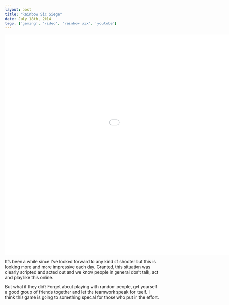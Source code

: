 ```yaml
---
layout: post
title: "Rainbow Six Siege"
date: July 18th, 2014
tags: ['gaming', 'video', 'rainbow six', 'youtube']
---
```


<div class="videowrap">
    <iframe width="1280" height="720" src="//www.youtube.com/embed/6wlvYh0h63k" frameborder="0" allowfullscreen></iframe>
</div>

It’s been a while since I’ve looked forward to any kind of shooter but this is looking more and more impressive each day. Granted, this situation was clearly scripted and acted out and we know people in general don’t talk, act and play like this online.

But what if they did? Forget about playing with random people, get yourself a good group of friends together and let the teamwork speak for itself. I think this game is going to something special for those who put in the effort.